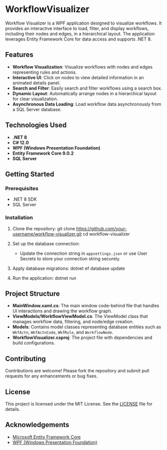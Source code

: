 # WorkflowVisualizer

Workflow Visualizer is a WPF application designed to visualize workflows. It provides an interactive interface to load, filter, and display workflows, including their nodes and edges, in a hierarchical layout. The application leverages Entity Framework Core for data access and supports .NET 8.

## Features

- **Workflow Visualization**: Visualize workflows with nodes and edges representing rules and actions.
- **Interactive UI**: Click on nodes to view detailed information in an animated details panel.
- **Search and Filter**: Easily search and filter workflows using a search box.
- **Dynamic Layout**: Automatically arrange nodes in a hierarchical layout for clear visualization.
- **Asynchronous Data Loading**: Load workflow data asynchronously from a SQL Server database.

## Technologies Used

- **.NET 8**
- **C# 12.0**
- **WPF (Windows Presentation Foundation)**
- **Entity Framework Core 9.0.2**
- **SQL Server**

## Getting Started

### Prerequisites

- .NET 8 SDK
- SQL Server

### Installation

1. Clone the repository:
git clone https://github.com/your-username/workflow-visualizer.git
cd workflow-visualizer

2. Set up the database connection:
    - Update the connection string in `appsettings.json` or use User Secrets to store your connection string securely.

3. Apply database migrations:
    dotnet ef database update
    
4. Run the application:
    dotnet run

    
## Project Structure

- **MainWindow.xaml.cs**: The main window code-behind file that handles UI interactions and drawing the workflow graph.
- **ViewModels/WorkflowViewModel.cs**: The ViewModel class that manages workflow data, filtering, and node/edge creation.
- **Models**: Contains model classes representing database entities such as `WkfActn`, `WkfActnCode`, `WkfRule`, and `WorkflowNode`.
- **WorkflowVisualizer.csproj**: The project file with dependencies and build configurations.

## Contributing

Contributions are welcome! Please fork the repository and submit pull requests for any enhancements or bug fixes.

## License

This project is licensed under the MIT License. See the [LICENSE](LICENSE) file for details.

## Acknowledgements

- [Microsoft Entity Framework Core](https://docs.microsoft.com/en-us/ef/core/)
- [WPF (Windows Presentation Foundation)](https://docs.microsoft.com/en-us/dotnet/desktop/wpf/)
